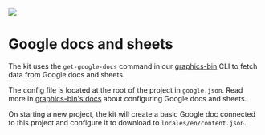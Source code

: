 ![](https://graphics.thomsonreuters.com/style-assets/images/logos/reuters-graphics-logo/svg/graphics-logo-color-dark.svg)

# Google docs and sheets

The kit uses the `get-google-docs` command in our [graphics-bin](https://github.com/reuters-graphics/graphics-bin) CLI to fetch data from Google docs and sheets.

The config file is located at the root of the project in `google.json`. Read more in [graphics-bin's docs](https://github.com/reuters-graphics/graphics-bin/blob/master/docs/get-google-docs.md) about configuring Google docs and sheets.

On starting a new project, the kit will create a basic Google doc connected to this project and configure it to download to `locales/en/content.json`.
